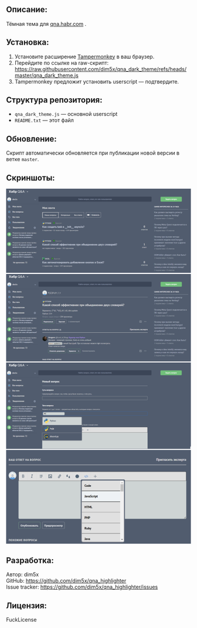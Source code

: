 Описание:
----------
Тёмная тема для [qna.habr.com](https://qna.habr.com) .

Установка:
----------
1. Установите расширение [Tampermonkey](https://www.tampermonkey.net/) в ваш браузер.
2. Перейдите по ссылке на raw-скрипт:  
   <https://raw.githubusercontent.com/dim5x/qna_dark_theme/refs/heads/master/qna_dark_theme.js>  
3. Tampermonkey предложит установить userscript — подтвердите.


Структура репозитория:
-----------------------
- `qna_dark_theme.js` — основной userscript
- `README.txt` — этот файл

Обновление:
-----------
Скрипт автоматически обновляется при публикации новой версии в ветке `master`.


Скриншоты:
-----------
![qna_dark_theme_1.png](screenshots%2Fqna_dark_theme_1.png)
![qna_dark_theme_2.png](screenshots%2Fqna_dark_theme_2.png)
![qna_dark_theme_3.png](screenshots%2Fqna_dark_theme_3.png)
![qna_dark_theme_4.png](screenshots%2Fqna_dark_theme_4.png)

Разработка:
-----------
Автор: dim5x  
GitHub: <https://github.com/dim5x/qna_highlighter>  
Issue tracker: <https://github.com/dim5x/qna_highlighter/issues>

Лицензия:
---------
FuckLicense
